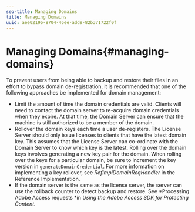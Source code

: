 ```yaml
---
seo-title: Managing Domains
title: Managing Domains
uuid: aee02196-8704-46ee-add9-82b371722f0f
---
```


# Managing Domains{#managing-domains}

To prevent users from being able to backup and restore their files in an effort to bypass domain de-registration, it is recommended that one of the following approaches be implemented for domain management:

* Limit the amount of time the domain credentials are valid. Clients will need to contact the domain server to re-acquire domain credentials when they expire. At that time, the Domain Server can ensure that the machine is still authorized to be a member of the domain. 
* Rollover the domain keys each time a user de-registers. The License Server should only issue licenses to clients that have the latest domain key. This assumes that the License Server can co-ordinate with the Domain Server to know which key is the latest. Rolling over the domain keys involves generating a new key pair for the domain. When rolling over the keys for a particular domain, be sure to increment the key version in `generateDomainCredential`. For more information on implementing a key rollover, see *RefImplDomainReqHandler* in the Reference Implementation. 
* If the domain server is the same as the license server, the server can use the rollback counter to detect backup and restore. See *Processing Adobe Access requests *in *Using the Adobe Access SDK for Protecting Content.*


